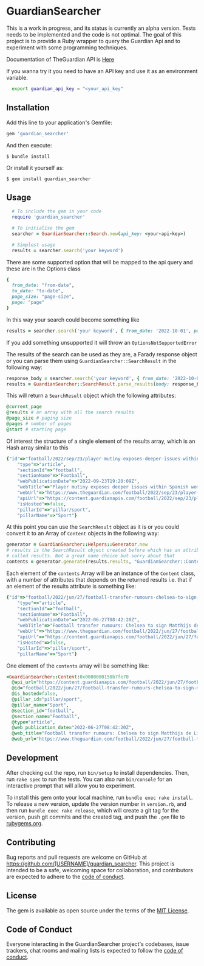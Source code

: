 # GuardianSearcher


This is a work in progress, and its status is currently an alpha version. Tests needs to be implemented and the code is not optimal.
The goal of this project is to provide a Ruby wrapper to query the Guardian Api and to experiment with some programming techniques.

Documentation of TheGuardian API is [Here](https://open-platform.theguardian.com/documentation/)

If you wanna try it you need to have an API key and use it as an environment variable.

```bash
  export guardian_api_key = "<your_api_key"
```
## Installation

Add this line to your application's Gemfile:

```ruby
gem 'guardian_searcher'
```

And then execute:

    $ bundle install

Or install it yourself as:

    $ gem install guardian_searcher

## Usage

```ruby
  # To include the gem in your code
  require 'guardian_searcher'

  # To initialise the gem
  searcher = GuardianSearcher::Search.new(api_key: <your-api-key>)

  # Simplest usage
  results = searcher.search('your keyword') 
```

There are some supported option that will be mapped to the api query and these are in the Options
class

```ruby
{
  from_date: "from-date",
  to_date: "to-date",
  page_size: "page-size",
  page: "page"
}
```

In this way your search could become something like

```ruby
results = searcher.search('your keyword', { from_date: '2022-10-01', page_size: 10 })
```

If you add something unsupported it will throw an `OptionsNotSupportedError`

The results of the search can be used as they are, a Farady response object or you can parse them using `GuardianSearcher::SearchResult` in the following way:

```ruby
response_body = searcher.search('your keyword', { from_date: '2022-10-01', page_size: 10 }).body
results = GuardianSearcher::SearchResult.parse_results(body: response_body)
```
This will return a `SearchResult` object which the following attributes:

```ruby
@current_page
@results # an array with all the search results
@page_size # paging size
@pages # number of pages
@start # starting page
```

Of interest the structure of a single element of the results array, which is an Hash array similar to this

```ruby
{"id"=>"football/2022/sep/23/player-mutiny-exposes-deeper-issues-within-spanish-womens-football",
    "type"=>"article",
    "sectionId"=>"football",
    "sectionName"=>"Football",
    "webPublicationDate"=>"2022-09-23T19:20:09Z",
    "webTitle"=>"Player mutiny exposes deeper issues within Spanish women’s football | Sid Lowe",
    "webUrl"=>"https://www.theguardian.com/football/2022/sep/23/player-mutiny-exposes-deeper-issues-within-spanish-womens-football",
    "apiUrl"=>"https://content.guardianapis.com/football/2022/sep/23/player-mutiny-exposes-deeper-issues-within-spanish-womens-football",
    "isHosted"=>false,
    "pillarId"=>"pillar/sport",
    "pillarName"=>"Sport"}
```
At this point you can use the `SearchResult` object as it is or you could convert it to an Array of `Content` objects in the following way:
```ruby
generator = GuardianSearcher::Helpers::Generator.new
# results is the SearchResult object created before which has an attribute
# called results. Not a great name choice but sorry about that
contents = generator.generate(results.results, "GuardianSearcher::Content")
```

Each element of the `contents` Array will be an instance of the `Content` class, with a number of attributes that depends on the returned results i.e. that
if an element of the results attribute is something like:
```ruby
{"id"=>"football/2022/jun/27/football-transfer-rumours-chelsea-to-sign-matthijs-de-ligt-from-juventus",
    "type"=>"article",
    "sectionId"=>"football",
    "sectionName"=>"Football",
    "webPublicationDate"=>"2022-06-27T08:42:20Z",
    "webTitle"=>"Football transfer rumours: Chelsea to sign Matthijs de Ligt from Juventus? ",
    "webUrl"=>"https://www.theguardian.com/football/2022/jun/27/football-transfer-rumours-chelsea-to-sign-matthijs-de-ligt-from-juventus",
    "apiUrl"=>"https://content.guardianapis.com/football/2022/jun/27/football-transfer-rumours-chelsea-to-sign-matthijs-de-ligt-from-juventus",
    "isHosted"=>false,
    "pillarId"=>"pillar/sport",
    "pillarName"=>"Sport"}
```
One element of the `contents` array will be something like:

```ruby
<GuardianSearcher::Content:0x0000000150b7fe70
  @api_url="https://content.guardianapis.com/football/2022/jun/27/football-transfer-rumours-chelsea-to-sign-matthijs-de-ligt-from-juventus",
  @id="football/2022/jun/27/football-transfer-rumours-chelsea-to-sign-matthijs-de-ligt-from-juventus",
  @is_hosted=false,
  @pillar_id="pillar/sport",
  @pillar_name="Sport",
  @section_id="football",
  @section_name="Football",
  @type="article",
  @web_publication_date="2022-06-27T08:42:20Z",
  @web_title="Football transfer rumours: Chelsea to sign Matthijs de Ligt from Juventus? ",
  @web_url="https://www.theguardian.com/football/2022/jun/27/football-transfer-rumours-chelsea-to-sign-matthijs-de-ligt-from-juventus">
```

## Development

After checking out the repo, run `bin/setup` to install dependencies. Then, run `rake spec` to run the tests. You can also run `bin/console` for an interactive prompt that will allow you to experiment.

To install this gem onto your local machine, run `bundle exec rake install`. To release a new version, update the version number in `version.rb`, and then run `bundle exec rake release`, which will create a git tag for the version, push git commits and the created tag, and push the `.gem` file to [rubygems.org](https://rubygems.org).

## Contributing

Bug reports and pull requests are welcome on GitHub at https://github.com/[USERNAME]/guardian_searcher. This project is intended to be a safe, welcoming space for collaboration, and contributors are expected to adhere to the [code of conduct](https://github.com/[USERNAME]/guardian_searcher/blob/master/CODE_OF_CONDUCT.md).

## License

The gem is available as open source under the terms of the [MIT License](https://opensource.org/licenses/MIT).

## Code of Conduct

Everyone interacting in the GuardianSearcher project's codebases, issue trackers, chat rooms and mailing lists is expected to follow the [code of conduct](https://github.com/[USERNAME]/guardian_searcher/blob/master/CODE_OF_CONDUCT.md).
